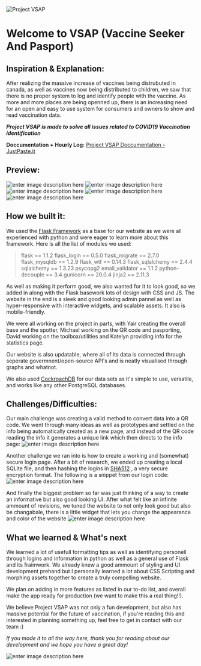 ![Project VSAP](https://media.discordapp.net/attachments/777942258569576468/845900648356118579/Banner_2.png?width=1014&height=676)

# Welcome to VSAP (Vaccine Seeker And Pasport)

## Inspiration & Explanation:
After realizing the massive increase of vaccines being distrubuted in canada, as well as vaccines now being distributed to children, we saw that there is no proper system to log and identify people with the vaccine. 
As more and more places are being openned up, there is an increasing need for an open and easy to use system for consumers and owners to show and read vaccination data. 

***Project VSAP is made to solve all issues related to COVID19 Vaccination identification***

**Doccumentation + Hourly Log:** [Project VSAP Doccumentation - JustPaste.it](https://justpaste.it/project-vsap)

## Preview:
![enter image description here](https://media.discordapp.net/attachments/844733789011836948/845987840571605062/thumnail1.png?width=1080&height=539)
![enter image description here](https://media.discordapp.net/attachments/844733789011836948/845987840835715112/thumnail2.png?width=1078&height=559)![enter image description here](https://media.discordapp.net/attachments/844733789011836948/845987844476633108/thumnail4.png?width=1080&height=544)
![enter image description here](https://media.discordapp.net/attachments/844733789011836948/845987849602203658/thumnail5.png?width=1080&height=507)![enter image description here](https://media.discordapp.net/attachments/844733789011836948/845988330046881854/thumnail6.png?width=1080&height=537)

## How we built it:
We used the [Flask Framework](https://flask.palletsprojects.com/en/2.0.x/) as a base for our website as we were all experienced with python and were eager to learn more about this framework. Here is all the list of modules we used:

>flask == 1.1.2
flask_login == 0.5.0
flask_migrate == 2.7.0
flask_mysqldb == 1.2.9
flask_wtf == 0.14.3
flask_sqlalchemy == 2.4.4
sqlalchemy == 1.3.23
psycopg2
email_validator == 1.1.2
python-decouple == 3.4
gunicorn == 20.0.4
jinja2 == 2.11.3

As well as making it perform good, we also wanted for it to look good, so we added in along with the Flask basework lots of design with CSS and JS. The website in the end is a sleek and good looking admin pannel as well as hyper-responsive with interactive widgets, and scalable assets. It also is mobile-friendly.

We were all working on the project in parts, with Yair creating the overall base and the spotter, Michael working on the QR code and pasporting, David working on the toolbox/utilities and Katelyn providing info for the statistics page.

Our website is also updatable, where all of its data is connected through seperate govermnent/open-source API's and is neatly visualised through graphs and whatnot. 

We also used [CockroachDB](https://www.cockroachlabs.com/) for our data sets as it's simple to use, versatile, and works like any other PostgreSQL databases.

## Challenges/Difficulties:
Our main challenge was creating a valid method to convert data into a QR code. We went through many ideas as well as prototypes and settled on the info being automatically created as a new page, and instead of the QR code reading the info it generates a unique link which then directs to the info page: 
![enter image description here](https://cdn.discordapp.com/attachments/844733789011836948/845993423889760326/unknown.png)

Another challenge we ran into is how to create a working and (somewhat) secure login page. After a bit of research, we ended up creating a local SQLite file, and then hashing the logins in [SHA512](https://en.wikipedia.org/wiki/SHA-2) , a very secure encryption format. The following is a snippet from our login code:
![enter image description here](https://media.discordapp.net/attachments/844733789011836948/845726741405892678/unknown.png)

And finally the biggest problem so far was just thinking of a way to create an informative but also good looking UI. After what felt like an infinite ammount of revisions, we tuned the website to not only look good but also be changabale, there is a little widget that lets you change the appearance and color of the website
![enter image description here](https://cdn.discordapp.com/attachments/844733789011836948/845994708168605716/unknown.png)

## What we learned & What's next
We learned a lot of usefull formatting tips as well as identifying personell through logins and information in python as well as a general use of Flask and its fraimwork. We already knew a good ammount of styling and UI development prehand but I personally learned a lot about CSS Scripting and morphing assets together to create a truly compelling website.

We plan on adding in more features as listed in our to-do list, and overall make the app ready for production (we want to make this a real thing!!).

We believe Project VSAP was not only a fun development, but also has massive potential for the future of vaccination, if you're reading this and interested in planning something up, feel free to get in contact with our team :)



*If you made it to all the way here, thank you for reading about our development and we hope you have a great day!*

![enter image description here](https://i2.wp.com/wowlookawebsite.com/wp-content/uploads/2018/07/that_s_all_folks__by_surrimugge-d6rfav1.png?fit=1024,576&ssl=1)
